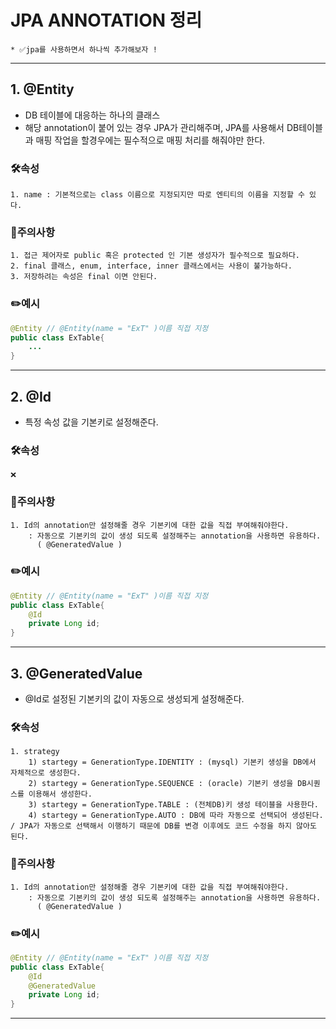 # JPA ANNOTATION 정리

    * ✅jpa를 사용하면서 하나씩 추가해보자 !

------------------------------------------------
## 1. @Entity
- DB 테이블에 대응하는 하나의 클래스
 - 해당 annotation이 붙어 있는 경우 JPA가 관리해주며, JPA를 사용해서 DB테이블과 
    매핑 작업을 할경우에는 필수적으로 매핑 처리를 해줘야만 한다.

### **🛠️속성**
    1. name : 기본적으로는 class 이름으로 지정되지만 따로 엔티티의 이름을 지정할 수 있다.

### **👀주의사항**
    1. 접근 제어자로 public 혹은 protected 인 기본 생성자가 필수적으로 필요하다.
    2. final 클래스, enum, interface, inner 클래스에서는 사용이 불가능하다.
    3. 저장하려는 속성은 final 이면 안된다.

### **✏️예시**
```java
@Entity // @Entity(name = "ExT" )이름 직접 지정
public class ExTable{
    ...
}
```

------------------------------------------------
## 2. @Id
- 특정 속성 값을 기본키로 설정해준다.

### **🛠️속성**
    ❌

### **👀주의사항**
    1. Id의 annotation만 설정해줄 경우 기본키에 대한 값을 직접 부여해줘야한다.
        : 자동으로 기본키의 값이 생성 되도록 설정해주는 annotation을 사용하면 유용하다.
          ( @GeneratedValue )

### **✏️예시**
```java
@Entity // @Entity(name = "ExT" )이름 직접 지정
public class ExTable{
    @Id
    private Long id;
}
```

------------------------------------------------
## 3. @GeneratedValue
- @Id로 설정된 기본키의 값이 자동으로 생성되게 설정해준다.

### **🛠️속성**
    1. strategy
        1) startegy = GenerationType.IDENTITY : (mysql) 기본키 생성을 DB에서 자체적으로 생성한다. 
        2) startegy = GenerationType.SEQUENCE : (oracle) 기본키 생성을 DB시퀀스를 이용해서 생성한다.
        3) startegy = GenerationType.TABLE : (전체DB)키 생성 테이블을 사용한다.
        4) startegy = GenerationType.AUTO : DB에 따라 자동으로 선택되어 생성된다. / JPA가 자동으로 선택해서 이행하기 때문에 DB를 변경 이후에도 코드 수정을 하지 않아도 된다.

### **👀주의사항**
    1. Id의 annotation만 설정해줄 경우 기본키에 대한 값을 직접 부여해줘야한다.
        : 자동으로 기본키의 값이 생성 되도록 설정해주는 annotation을 사용하면 유용하다.
          ( @GeneratedValue )

### **✏️예시**
```java
@Entity // @Entity(name = "ExT" )이름 직접 지정
public class ExTable{
    @Id
    @GeneratedValue
    private Long id;
}
```

------------------------------------------------

